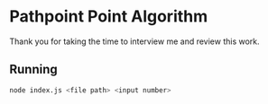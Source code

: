 # Pathpoint Point Algorithm

Thank you for taking the time to interview me and review this work. 

## Running

```bash
node index.js <file path> <input number>
```
